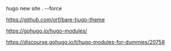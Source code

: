 hugo new site . --force

https://github.com/orf/bare-hugo-theme

https://gohugo.io/hugo-modules/

https://discourse.gohugo.io/t/hugo-modules-for-dummies/20758